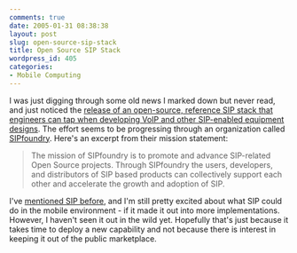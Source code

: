 ```yaml
---
comments: true
date: 2005-01-31 08:38:38
layout: post
slug: open-source-sip-stack
title: Open Source SIP Stack
wordpress_id: 405
categories:
- Mobile Computing
---
```


I was just digging through some old news I marked down but never read, and just noticed the [release of an open-source, reference SIP stack that engineers can tap when developing VoIP and other SIP-enabled equipment designs](http://www.commsdesign.com/showArticle.jhtml?articleID=57700230). The effort seems to be progressing through an organization called [SIPfoundry](http://www.sipfoundry.org/). Here's an excerpt from their mission statement:




> The mission of SIPfoundry is to promote and advance SIP-related Open Source projects. Through SIPfoundry the users, developers, and distributors of SIP based products can collectively support each other and accelerate the growth and adoption of SIP.




I've [mentioned SIP before](http://www.bitsplitter.net/blog/?p=329), and I'm still pretty excited about what SIP could do in the mobile environment - if it made it out into more implementations. However, I haven't seen it out in the wild yet. Hopefully that's just because it takes time to deploy a new capability and not because there is interest in keeping it out of the public marketplace.
